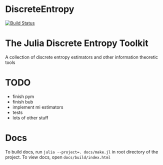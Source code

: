 # DiscreteEntropy

[![Build Status](https://github.com/kellino/DiscreteEntropy.jl/actions/workflows/CI.yml/badge.svg?branch=main)](https://github.com/kellino/DiscreteEntropy.jl/actions/workflows/CI.yml?query=branch%3Amain)

# The Julia Discrete Entropy Toolkit

A collection of discrete entropy estimators and other information theoretic tools

# TODO
+ finish pym
+ finish bub
+ implement mi estimators
+ tests
+ lots of other stuff

# Docs
  To build docs, run ``julia --project=. docs/make.jl`` in root directory of the project.
  To view docs, open ``docs/build/index.html``
